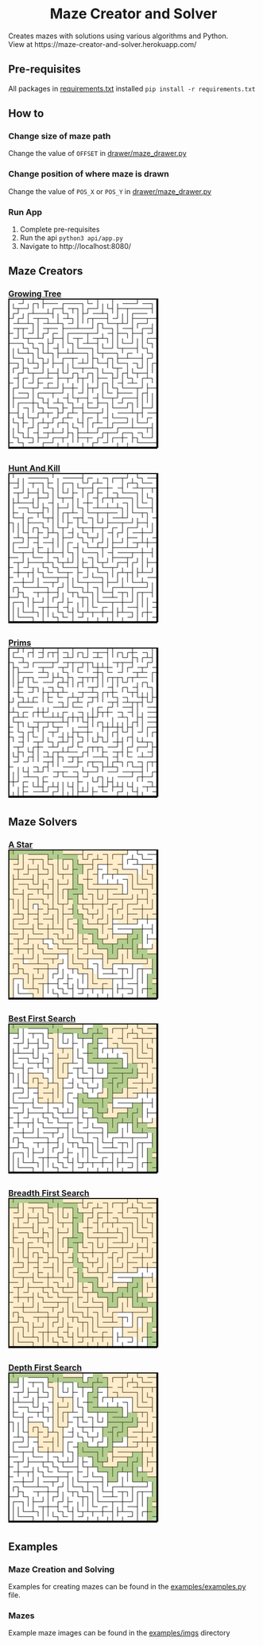 <h1 align="center">Maze Creator and Solver</h1>
Creates mazes with solutions using various algorithms and Python.<br/>
View at https://maze-creator-and-solver.herokuapp.com/<br/>

## Pre-requisites
All packages in [requirements.txt](https://github.com/cgr28/maze-creator-and-solver/blob/prod/requirements.txt) installed ```pip install -r requirements.txt```

## How to
### Change size of maze path
Change the value of ```OFFSET``` in [drawer/maze_drawer.py](https://github.com/cgr28/maze-creator-and-solver/blob/main/drawer/maze_drawers.py#L4)
### Change position of where maze is drawn
Change the value of ```POS_X``` or ```POS_Y``` in [drawer/maze_drawer.py](https://github.com/cgr28/maze-creator-and-solver/blob/main/drawer/maze_drawers.py#L5)

### Run App
1. Complete pre-requisites
2. Run the api ```python3 api/app.py```
3. Navigate to http://localhost:8080/

## Maze Creators
### [Growing Tree](https://github.com/cgr28/maze-creator-and-solver/blob/main/creator/maze_creators.py#L45) <br /> ![Growing Tree](https://raw.githubusercontent.com/cgr28/maze-creator-and-solver/5ad1c3cf11fb508d4a9a547a4ecbcd8cdf6cb7ce/examples/imgs/growing-tree.svg)
### [Hunt And Kill](https://github.com/cgr28/maze-creator-and-solver/blob/main/creator/maze_creators.py#L9) <br /> ![Hunt and Kill](https://raw.githubusercontent.com/cgr28/maze-creator-and-solver/5ad1c3cf11fb508d4a9a547a4ecbcd8cdf6cb7ce/examples/imgs/hunt-and-kill.svg)
### [Prims](https://github.com/cgr28/maze-creator-and-solver/blob/main/creator/maze_creators.py#L76) <br /> ![Prims](https://raw.githubusercontent.com/cgr28/maze-creator-and-solver/5ad1c3cf11fb508d4a9a547a4ecbcd8cdf6cb7ce/examples/imgs/prims.svg)

## Maze Solvers
### [A Star](https://github.com/cgr28/maze-creator-and-solver/blob/main/solver/maze_solvers.py#L121) <br /> ![A Star](https://raw.githubusercontent.com/cgr28/maze-creator-and-solver/5ad1c3cf11fb508d4a9a547a4ecbcd8cdf6cb7ce/examples/imgs/a-star.svg)
### [Best First Search](https://github.com/cgr28/maze-creator-and-solver/blob/main/solver/maze_solvers.py#L77) <br /> ![Best First Search](https://raw.githubusercontent.com/cgr28/maze-creator-and-solver/5ad1c3cf11fb508d4a9a547a4ecbcd8cdf6cb7ce/examples/imgs/best.svg)
### [Breadth First Search](https://github.com/cgr28/maze-creator-and-solver/blob/main/solver/maze_solvers.py#L44) <br /> ![Breadth First Search](https://raw.githubusercontent.com/cgr28/maze-creator-and-solver/5ad1c3cf11fb508d4a9a547a4ecbcd8cdf6cb7ce/examples/imgs/breadth.svg)
### [Depth First Search](https://github.com/cgr28/maze-creator-and-solver/blob/main/solver/maze_solvers.py#L10) <br /> ![Depth First Search](https://raw.githubusercontent.com/cgr28/maze-creator-and-solver/5ad1c3cf11fb508d4a9a547a4ecbcd8cdf6cb7ce/examples/imgs/depth.svg)
## Examples
### Maze Creation and Solving
Examples for creating mazes can be found in the [examples/examples.py](https://github.com/cgr28/maze-creator-and-solver/blob/main/examples/examples.py) file.
### Mazes
Example maze images can be found in the [examples/imgs](https://github.com/cgr28/maze-creator-and-solver/tree/main/examples/imgs) directory

